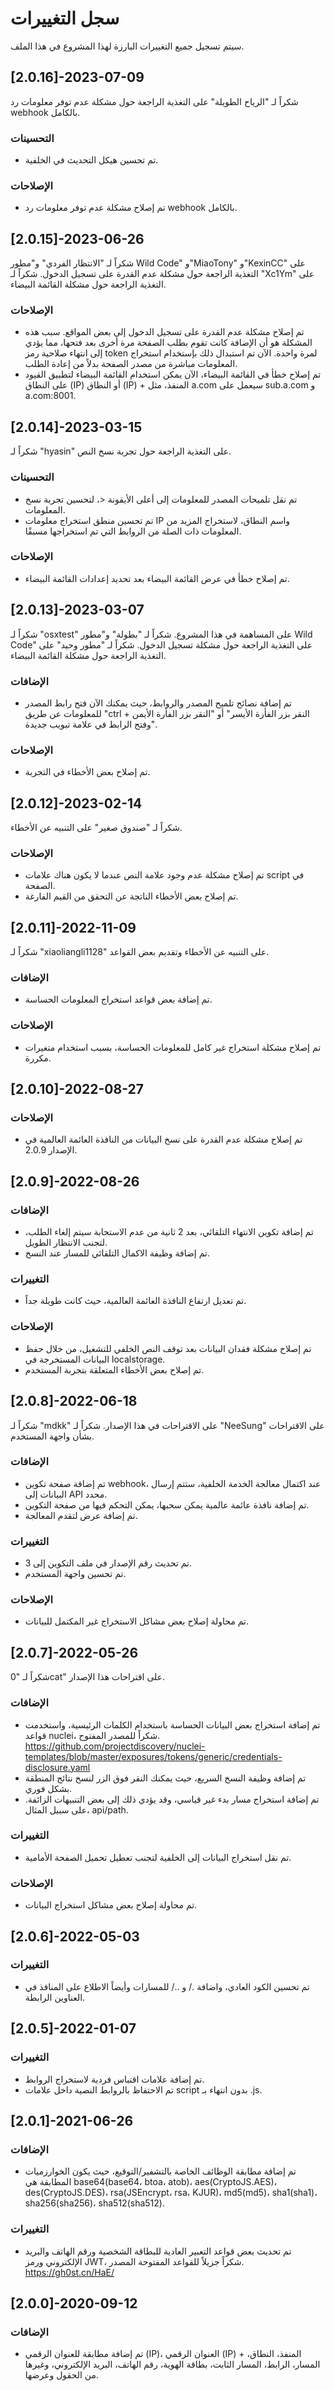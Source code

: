 <p dir="rtl" align="right">

# سجل التغييرات
سيتم تسجيل جميع التغييرات البارزة لهذا المشروع في هذا الملف.

## [2.0.16]-2023-07-09
شكراً لـ "الرياح الطويلة" على التغذية الراجعة حول مشكلة عدم توفر معلومات رد webhook بالكامل.

### التحسينات
- تم تحسين هيكل التحديث في الخلفية.

### الإصلاحات
- تم إصلاح مشكلة عدم توفر معلومات رد webhook بالكامل.

## [2.0.15]-2023-06-26
شكراً لـ "الانتظار الفردي" و"مطور Wild Code" و"MiaoTony" و"KexinCC" على التغذية الراجعة حول مشكلة عدم القدرة على تسجيل الدخول.
شكراً لـ "Xc1Ym" على التغذية الراجعة حول مشكلة القائمة البيضاء.

### الإصلاحات
- تم إصلاح مشكلة عدم القدرة على تسجيل الدخول إلى بعض المواقع. سبب هذه المشكلة هو أن الإضافة كانت تقوم بطلب الصفحة مرة أخرى بعد فتحها، مما يؤدي إلى انتهاء صلاحية رمز token لمرة واحدة. الآن تم استبدال ذلك بإستخدام استخراج المعلومات مباشرة من مصدر الصفحة بدلاً من إعادة الطلب.
- تم إصلاح خطأ في القائمة البيضاء، الآن يمكن استخدام القائمة البيضاء لتطبيق القيود على النطاق (IP) أو النطاق (IP) + المنفذ، مثل a.com سيعمل على sub.a.com و a.com:8001.

## [2.0.14]-2023-03-15
شكراً لـ "hyasin" على التغذية الراجعة حول تجربة نسخ النص.

### التحسينات
- تم نقل تلميحات المصدر للمعلومات إلى أعلى الأيقونة <، لتحسين تجربة نسخ المعلومات.
- تم تحسين منطق استخراج معلومات IP واسم النطاق، لاستخراج المزيد من المعلومات ذات الصلة من الروابط التي تم استخراجها مسبقًا.

### الإصلاحات
- تم إصلاح خطأ في عرض القائمة البيضاء بعد تحديد إعدادات القائمة البيضاء.

## [2.0.13]-2023-03-07
شكراً لـ "osxtest" على المساهمة في هذا المشروع.
شكراً لـ "بطولة" و"مطور Wild Code" على التغذية الراجعة حول مشكلة تسجيل الدخول.
شكراً لـ "مطور وحيد" على التغذية الراجعة حول مشكلة القائمة البيضاء.

### الإضافات
- تم إضافة نصائح تلميح المصدر والروابط، حيث يمكنك الآن فتح رابط المصدر للمعلومات عن طريق "ctrl + النقر بزر الفأرة الأيسر" أو "النقر بزر الفأرة الأيمن وفتح الرابط في علامة تبويب جديدة".

### الإصلاحات
- تم إصلاح بعض الأخطاء في التجربة.

## [2.0.12]-2023-02-14
شكراً لـ "صندوق صغير" على التنبيه عن الأخطاء.

### الإصلاحات
- تم إصلاح مشكلة عدم وجود علامة النص عندما لا يكون هناك علامات script في الصفحة.
- تم إصلاح بعض الأخطاء الناتجة عن التحقق من القيم الفارغة.

## [2.0.11]-2022-11-09
شكراً لـ "xiaoliangli1128" على التنبيه عن الأخطاء وتقديم بعض القواعد.

### الإضافات
- تم إضافة بعض قواعد استخراج المعلومات الحساسة.

### الإصلاحات
- تم إصلاح مشكلة استخراج غير كامل للمعلومات الحساسة، بسبب استخدام متغيرات مكررة.

## [2.0.10]-2022-08-27

### الإصلاحات
- تم إصلاح مشكلة عدم القدرة على نسخ البيانات من النافذة العائمة العالمية في الإصدار 2.0.9.

## [2.0.9]-2022-08-26

### الإضافات
- تم إضافة تكوين الانتهاء التلقائي، بعد 2 ثانية من عدم الاستجابة سيتم إلغاء الطلب، لتجنب الانتظار الطويل.
- تم إضافة وظيفة الاكمال التلقائي للمسار عند النسخ.

### التغييرات
- تم تعديل ارتفاع النافذة العائمة العالمية، حيث كانت طويلة جداً.

### الإصلاحات
- تم إصلاح مشكلة فقدان البيانات بعد توقف النص الخلفي للتشغيل، من خلال حفظ البيانات المستخرجة في localstorage.
- تم إصلاح بعض الأخطاء المتعلقة بتجربة المستخدم.

## [2.0.8]-2022-06-18
شكراً لـ "mdkk" على الاقتراحات في هذا الإصدار.
شكراً لـ "NeeSung" على الاقتراحات بشأن واجهة المستخدم.

### الإضافات
- تم إضافة صفحة تكوين webhook، عند اكتمال معالجة الخدمة الخلفية، ستتم إرسال البيانات إلى API محدد.
- تم إضافة نافذة عائمة عالمية يمكن سحبها، يمكن التحكم فيها من صفحة التكوين.
- تم إضافة عرض لتقدم المعالجة.

### التغييرات
- تم تحديث رقم الإصدار في ملف التكوين إلى 3.
- تم تحسين واجهة المستخدم.

### الإصلاحات
- تم محاولة إصلاح بعض مشاكل الاستخراج غير المكتمل للبيانات.

## [2.0.7]-2022-05-26
شكراً لـ "0cat" على اقتراحات هذا الإصدار.

### الإضافات
- تم إضافة استخراج بعض البيانات الحساسة باستخدام الكلمات الرئيسية، واستخدمت قواعد nuclei، شكراً للمصدر المفتوح. https://github.com/projectdiscovery/nuclei-templates/blob/master/exposures/tokens/generic/credentials-disclosure.yaml
- تم إضافة وظيفة النسخ السريع، حيث يمكنك النقر فوق الزر لنسخ نتائج المنطقة بشكل فوري.
- تم إضافة استخراج مسار بدء غير قياسي، وقد يؤدي ذلك إلى بعض التنبيهات الزائفة. على سبيل المثال، api/path.

### التغييرات
- تم نقل استخراج البيانات إلى الخلفية لتجنب تعطيل تحميل الصفحة الأمامية.

### الإصلاحات
- تم محاولة إصلاح بعض مشاكل استخراج البيانات.

## [2.0.6]-2022-05-03

### التغييرات
- تم تحسين الكود العادي، واضافة ./ و ../ للمسارات وأيضاً الاطلاع على المنافذ في العناوين الرابطة.

## [2.0.5]-2022-01-07

### التغييرات
- تم إضافة علامات اقتباس فردية لاستخراج الروابط.
- تم الاحتفاظ بالروابط النصية داخل علامات script بدون انتهاء بـ .js.

## [2.0.1]-2021-06-26

### الإضافات
- تم إضافة مطابقة الوظائف الخاصة بالتشفير/التوقيع، حيث يكون الخوارزميات المطابقة هي base64(base64، btoa، atob)، aes(CryptoJS.AES)، des(CryptoJS.DES)، rsa(JSEncrypt، rsa، KJUR)، md5(md5)، sha1(sha1)، sha256(sha256)، sha512(sha512).
### التغييرات
- تم تحديث بعض قواعد التعبير العادية للبطاقة الشخصية ورقم الهاتف والبريد الإلكتروني ورمز JWT، شكراً جزيلاً للقواعد المفتوحة المصدر. https://gh0st.cn/HaE/

## [2.0.0]-2020-09-12

### الإضافات
- تم إضافة مطابقة للعنوان الرقمي (IP)، العنوان الرقمي (IP) + المنفذ، النطاق، المسار، الرابط، المسار الثابت، بطاقة الهوية، رقم الهاتف، البريد الإلكتروني، وغيرها من الحقول وعرضها.

</p>
